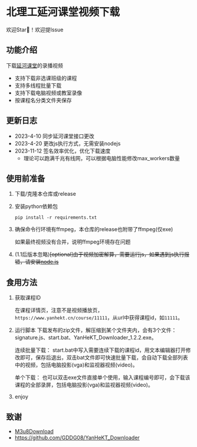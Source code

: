 # 北理工延河课堂视频下载

欢迎Star🌟！欢迎提Issue

## 功能介绍

下载[延河课堂](https://www.yanhekt.cn/)的录播视频

- 支持下载非选课班级的课程
- 支持多线程批量下载
- 支持下载电脑视频或教室录像
- 按课程名分类文件夹保存

## 更新日志

- 2023-4-10 同步延河课堂接口更改
- 2023-4-20 更改js执行方式，无需安装nodejs
- 2023-11-12 签名效率优化，优化下载速度
   - 理论可以跑满千兆有线网，可以根据电脑性能修改max_workers数量

## 使用前准备

1. 下载/克隆本仓库或release

2. 安装python依赖包

   ```shell
   pip install -r requirements.txt
   ```

3. 确保命令行环境有ffmpeg，本仓库的release也附带了ffmpeg(仅exe)

   如果最终视频没有合并，说明ffmpeg环境存在问题

4. (1.1后版本忽略)~~[optional]由于视频加密解算，需要运行js，如果遇到js执行报错，请安装[node.js](https://nodejs.org/en)~~

## 食用方法

1. 获取课程ID

   在课程详情页，注意不是视频播放页，`https://www.yanhekt.cn/course/11111`，从url中获得课程id，如`11111`。

2. 运行脚本
   下载发布的zip文件，解压缩到某个文件夹内，会有3个文件：signature.js、start.bat、YanHeKT_Downloader_1.2.2.exe。
   
   连续批量下载：
   start.bat中写入需要连续下载的课程id，用文本编辑器打开修改即可，保存后退出，双击bat文件即可快速批量下载，会自动下载全部列表中的视频，包括电脑投影(vga)和监视器视频(video)。

   单个下载：
   也可以双击exe文件直接单个使用，输入课程编号即可，会下载该课程的全部录屏，包括电脑投影(vga)和监视器视频(video)。

3. enjoy



## 致谢

- [M3u8Download](https://github.com/anwenzen/M3u8Download)
- https://github.com/GDDG08/YanHeKT_Downloader
